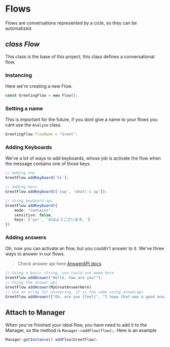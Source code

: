 # Flows
Flows are conversations represented by a cicle, so they can be automatized.

## *class Flow*
This class is the base of this project, this class defines a conversational flow.

### Instancing
Here we're creating a new Flow.
```ts
const GreetingFlow = new Flow();
```

### Setting a name
This is important for the future, if you dont give a name to your flows
you cant use the `Analyze` class.
```ts
GreetingFlow.flowName = "Greet";
```

### Adding Keyboards
We've a lot of ways to add keyboards, whose job is activate the flow when the message contains one of those keys.

```ts
// Adding one
GreetFlow.addKeyboard('hi');

// Adding more
GreetFlow.addKeyboard(['sup', 'what\'s up']);

// Using keyboard api
GreetFlow.addKeyboard({
    mode: "contains",
    sensitive: false,
    keys: ['yo!', 'おはようございます。']
})
```

### Adding answers
Oh, now you can activate an flow, but you couldn't answer to it.
We've three ways to answer in our flows.

> Check answer api here [AnswerAPI docs](./AnswerAPI.md)
```ts
// Using a basic string, you could use memo here
GreetFlow.addAnswer("Hello, how are you!");
// Using the answer api
GreetFlow.addAnswer(MyGreatAnswerHere)
// Use an array for answering, it is the same using answerapi
GreetFlow.addAnswer(["Oh, are you {feel}", "I hope that was a good answer"]);
```

## Attach to Manager
When you've finished your ideal flow, you have need to add it to the Manager, so the method is `Manager->addFlow(flow);`. Here is an example
```ts
Manager.getInstance().addFlow(GreetFlow);
```